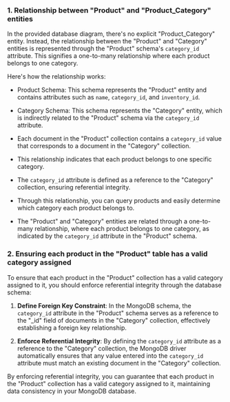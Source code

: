 ### 1. Relationship between "Product" and "Product_Category" entities

In the provided database diagram, there's no explicit "Product_Category" entity. Instead, the relationship between the "Product" and "Category" entities is represented through the "Product" schema's `category_id` attribute. This signifies a one-to-many relationship where each product belongs to one category.

Here's how the relationship works:

- Product Schema: This schema represents the "Product" entity and contains attributes such as `name`, `category_id`, and `inventory_id`.
- Category Schema: This schema represents the "Category" entity, which is indirectly related to the "Product" schema via the `category_id` attribute.

- Each document in the "Product" collection contains a `category_id` value that corresponds to a document in the "Category" collection.
- This relationship indicates that each product belongs to one specific category.
- The `category_id` attribute is defined as a reference to the "Category" collection, ensuring referential integrity.
- Through this relationship, you can query products and easily determine which category each product belongs to.

- The "Product" and "Category" entities are related through a one-to-many relationship, where each product belongs to one category, as indicated by the `category_id` attribute in the "Product" schema.

### 2. Ensuring each product in the "Product" table has a valid category assigned

To ensure that each product in the "Product" collection has a valid category assigned to it, you should enforce referential integrity through the database schema:

1. **Define Foreign Key Constraint**: In the MongoDB schema, the `category_id` attribute in the "Product" schema serves as a reference to the "\_id" field of documents in the "Category" collection, effectively establishing a foreign key relationship.

2. **Enforce Referential Integrity**: By defining the `category_id` attribute as a reference to the "Category" collection, the MongoDB driver automatically ensures that any value entered into the `category_id` attribute must match an existing document in the "Category" collection.

By enforcing referential integrity, you can guarantee that each product in the "Product" collection has a valid category assigned to it, maintaining data consistency in your MongoDB database.
